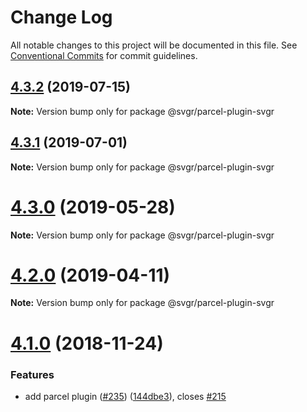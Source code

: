 # Change Log

All notable changes to this project will be documented in this file.
See [Conventional Commits](https://conventionalcommits.org) for commit guidelines.

## [4.3.2](https://github.com/smooth-code/svgr/tree/master/packages/parcel-plugin-svgr/compare/v4.3.1...v4.3.2) (2019-07-15)

**Note:** Version bump only for package @svgr/parcel-plugin-svgr





## [4.3.1](https://github.com/smooth-code/svgr/tree/master/packages/parcel-plugin-svgr/compare/v4.3.0...v4.3.1) (2019-07-01)

**Note:** Version bump only for package @svgr/parcel-plugin-svgr





# [4.3.0](https://github.com/smooth-code/svgr/tree/master/packages/parcel-plugin-svgr/compare/v4.2.0...v4.3.0) (2019-05-28)

**Note:** Version bump only for package @svgr/parcel-plugin-svgr





# [4.2.0](https://github.com/smooth-code/svgr/tree/master/packages/parcel-plugin-svgr/compare/v4.1.0...v4.2.0) (2019-04-11)

**Note:** Version bump only for package @svgr/parcel-plugin-svgr





# [4.1.0](https://github.com/smooth-code/svgr/compare/v4.0.4...v4.1.0) (2018-11-24)


### Features

* add parcel plugin ([#235](https://github.com/smooth-code/svgr/issues/235)) ([144dbe3](https://github.com/smooth-code/svgr/commit/144dbe3)), closes [#215](https://github.com/smooth-code/svgr/issues/215)
